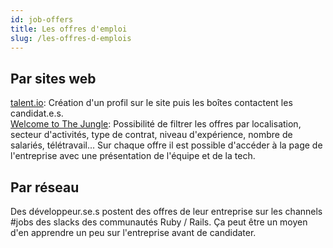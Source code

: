 ```yaml
---
id: job-offers
title: Les offres d'emploi
slug: /les-offres-d-emplois
---
```


## Par sites web

[talent.io](https://www.talent.io/p/fr-fr/home): Création d'un profil sur le site puis les boîtes contactent les candidat.e.s.<br/>
[Welcome to The Jungle](https://www.welcometothejungle.com/fr/jobs): Possibilité de filtrer les offres par localisation, secteur d'activités, type de contrat, niveau d'expérience, nombre de salariés, télétravail...
Sur chaque offre il est possible d'accéder à la page de l'entreprise avec une présentation de l'équipe et de la tech.

## Par réseau

Des développeur.se.s postent des offres de leur entreprise sur les channels #jobs des slacks des communautés Ruby / Rails. Ça peut être un moyen d'en apprendre un peu sur l'entreprise avant de candidater.
